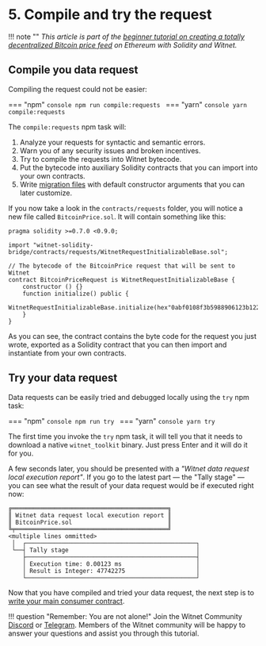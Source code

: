 # 5. Compile and try the request

!!! note ""
    *This article is part of the [beginner tutorial on creating a totally
    decentralized Bitcoin price feed][intro] on Ethereum with Solidity and
    Witnet.*
    
## Compile you data request

Compiling the request could not be easier:

=== "npm"
	```console
    npm run compile:requests
    ```
=== "yarn"
	```console
    yarn compile:requests
    ```

The `compile:requests` npm task will:

1. Analyze your requests for syntactic and semantic errors.
2. Warn you of any security issues and broken incentives.
3. Try to compile the requests into Witnet bytecode.
4. Put the bytecode into auxiliary Solidity contracts that you can
   import into your own contracts.
5. Write [migration files][migrations] with default constructor
   arguments that you can later customize.

If you now take a look in the `contracts/requests` folder, you will notice a
new file called `BitcoinPrice.sol`. It will contain something like this:

```solidity
pragma solidity >=0.7.0 <0.9.0;

import "witnet-solidity-bridge/contracts/requests/WitnetRequestInitializableBase.sol";

// The bytecode of the BitcoinPrice request that will be sent to Witnet
contract BitcoinPriceRequest is WitnetRequestInitializableBase {
    constructor () {}  
    function initialize() public {
        WitnetRequestInitializableBase.initialize(hex"0abf0108f3b5988906123b122468747470733a2f2f7777772e6269747374616d702e6e65742f6170692f7469636b65722f1a13841877821864646c6173748218571903e8185b125c123168747470733a2f2f6170692e636f696e6465736b2e636f6d2f76312f6270692f63757272656e7470726963652e6a736f6e1a2786187782186663627069821866635553448218646a726174655f666c6f61748218571903e8185b1a0d0a0908051205fa3fc000001003220d0a0908051205fa3fc000001003100a186420012846308094ebdc03");
    }
}
```

As you can see, the contract contains the byte code for the request you
just wrote, exported as a Solidity contract that you can then import
and instantiate from your own contracts.

## Try your data request

Data requests can be easily tried and debugged locally using the
`try` npm task:

=== "npm"
	```console
    npm run try
    ```
=== "yarn"
	```console
    yarn try
    ```
    
The first time you invoke the `try` npm task, it will tell you that it
needs to download a native `witnet_toolkit` binary. Just press Enter and
it will do it for you.

A few seconds later, you should be presented with a _"Witnet data request
local execution report"_. If you go to the latest part — the "Tally stage" 
— you can see what the result of your data request would be if executed
right now:

```
╔════════════════════════════════════════════╗
║ Witnet data request local execution report ║
║ BitcoinPrice.sol                           ║
╚╤═══════════════════════════════════════════╝
<multiple lines ommitted>
 │  ┌────────────────────────────────────────────────┐
 └──┤ Tally stage                                    │
    ├────────────────────────────────────────────────┤
    │ Execution time: 0.00123 ms                     │
    │ Result is Integer: 47742275                    │
    └────────────────────────────────────────────────┘
```

Now that you have compiled and tried your data request, the next step
is to [write your main consumer contract][next].

!!! question "Remember: You are not alone!"
    Join the Witnet Community [Discord] or [Telegram].
    Members of the Witnet community will be happy to answer your
    questions and assist you through this
    tutorial.

[Discord]: https://discord.gg/X4uurfP
[Telegram]: https://t.me/witnetio
[migrations]: /tutorials/bitcoin-price-feed/migrations
[intro]: /tutorials/bitcoin-price-feed/introduction
[next]: /tutorials/bitcoin-price-feed/contract
